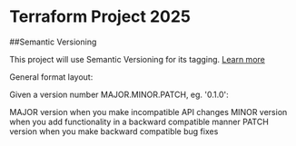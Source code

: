 # Terraform Project 2025

##Semantic Versioning 

This project will use Semantic Versioning for its tagging.
[Learn more](https://semver.org/)

General format layout:

Given a version number MAJOR.MINOR.PATCH, eg. '0.1.0':

MAJOR version when you make incompatible API changes
MINOR version when you add functionality in a backward compatible manner
PATCH version when you make backward compatible bug fixes